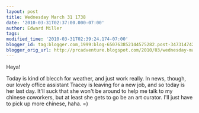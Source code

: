 ```yaml
---
layout: post
title: Wednesday March 31 1738
date: '2010-03-31T02:37:00.000-07:00'
author: Edward Miller
tags: 
modified_time: '2010-03-31T02:39:24.174-07:00'
blogger_id: tag:blogger.com,1999:blog-650763852144575282.post-3473147421994094026
blogger_orig_url: http://prcadventure.blogspot.com/2010/03/wednesday-march-31-1738.html
---
```


Heya!

Today is kind of blecch for weather, and just work really. In news, though, our lovely office assistant Tracey is leaving for a new job, and so today is her last day. It'll suck that she won't be around to help me talk to my chinese coworkers, but at least she gets to go be an art curator. I'll just have to pick up more chinese, haha. =)

